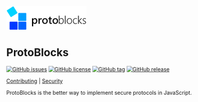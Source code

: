 ![ProtoBlocks](logo.png)

# ProtoBlocks
[![GitHub issues](https://img.shields.io/github/issues/ProtoBlocks/ProtoBlocks)](https://github.com/ProtoBlocks/ProtoBlocks/issues)
[![GitHub license](https://img.shields.io/github/license/ProtoBlocks/ProtoBlocks)](https://github.com/ProtoBlocks/ProtoBlocks/blob/master/LICENSE)
[![GitHub tag](https://img.shields.io/github/tag/ProtoBlocks/ProtoBlocks.svg)](https://github.com/ProtoBlocks/ProtoBlocks/tags)
[![GitHub release](https://img.shields.io/github/release/ProtoBlocks/ProtoBlocks.svg)](https://github.com/ProtoBlocks/ProtoBlocks/releases)

[Contributing](https://github.com/ProtoBlocks/ProtoBlocks/blob/master/CONTRIBUTING.md) |
[Security](https://github.com/ProtoBlocks/ProtoBlocks/blob/master/SECURITY.md)

ProtoBlocks is the better way to implement secure protocols in JavaScript.
